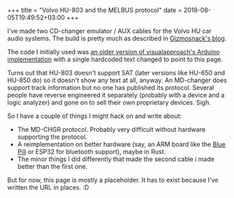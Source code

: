 +++
title = "Volvo HU-803 and the MELBUS protocol"
date = 2018-08-05T19:49:52+03:00
+++

I've made two CD-changer emulator / AUX cables for the Volvo HU car audio systems. The build is pretty much as described in [Gizmosnack's blog](http://gizmosnack.blogspot.com/2015/11/aux-in-volvo-hu-xxxx-radio.html).

The code I initially used was [an older version of visualapproach's Arduino implementation](https://github.com/visualapproach/Volvo-melbus/blob/433f19e05d3c14c469bea7f85b7bf9d8a27e124e/code/SAT_and_CDC.ino) with a single hardcoded text changed to point to this page.

Turns out that HU-803 doesn't support SAT (later versions like HU-650 and HU-850 do) so it doesn't show any text at all, anyway. An MD-changer does support track information but no one has published its protocol. Several people have reverse engineered it separately (probably with a device and a logic analyzer) and gone on to sell their own proprietary devices. Sigh.

So I have a couple of things I might hack on and write about:

- The MD-CHGR protocol. Probably very difficult without hardware supporting the protocol.
- A reimplementation on better hardware (say, an ARM board like the [Blue Pill](http://wiki.stm32duino.com/index.php?title=Blue_Pill) or ESP32 for bluetooth support), maybe in Rust.
- The minor things I did differently that made the second cable i made better than the first one.

But for now, this page is mostly a placeholder. It has to exist because I've written the URL in places. :D
